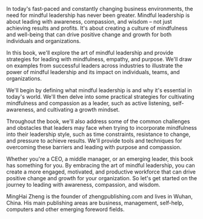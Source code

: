 
In today's fast-paced and constantly changing business environments, the need for mindful leadership has never been greater. Mindful leadership is about leading with awareness, compassion, and wisdom – not just achieving results and profits. It's about creating a culture of mindfulness and well-being that can drive positive change and growth for both individuals and organizations.

In this book, we'll explore the art of mindful leadership and provide strategies for leading with mindfulness, empathy, and purpose. We'll draw on examples from successful leaders across industries to illustrate the power of mindful leadership and its impact on individuals, teams, and organizations.

We'll begin by defining what mindful leadership is and why it's essential in today's world. We'll then delve into some practical strategies for cultivating mindfulness and compassion as a leader, such as active listening, self-awareness, and cultivating a growth mindset.

Throughout the book, we'll also address some of the common challenges and obstacles that leaders may face when trying to incorporate mindfulness into their leadership style, such as time constraints, resistance to change, and pressure to achieve results. We'll provide tools and techniques for overcoming these barriers and leading with purpose and compassion.

Whether you're a CEO, a middle manager, or an emerging leader, this book has something for you. By embracing the art of mindful leadership, you can create a more engaged, motivated, and productive workforce that can drive positive change and growth for your organization. So let's get started on the journey to leading with awareness, compassion, and wisdom.

MingHai Zheng is the founder of zhengpublishing.com and lives in Wuhan, China. His main publishing areas are business, management, self-help, computers and other emerging foreword fields.
